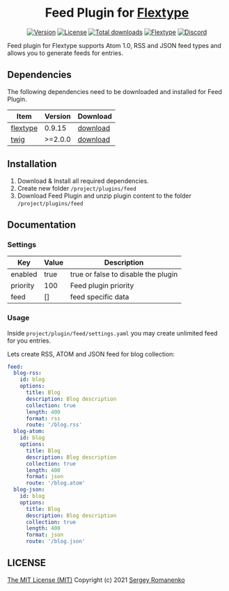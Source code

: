 <h1 align="center">Feed Plugin for <a href="https://flextype.org/">Flextype</a></h1>

<p align="center">
<a href="https://github.com/flextype-plugins/feed/releases"><img alt="Version" src="https://img.shields.io/github/release/flextype-plugins/feed.svg?label=version&color=black"></a> <a href="https://github.com/flextype-plugins/feed"><img src="https://img.shields.io/badge/license-MIT-blue.svg?color=black" alt="License"></a> <a href="https://github.com/flextype-plugins/feed"><img src="https://img.shields.io/github/downloads/flextype-plugins/feed/total.svg?color=black" alt="Total downloads"></a> <a href="https://github.com/flextype/flextype"><img src="https://img.shields.io/badge/Flextype-0.9.15-green.svg?color=black" alt="Flextype"></a> <a href=""><img src="https://img.shields.io/discord/423097982498635778.svg?logo=discord&color=black&label=Discord%20Chat" alt="Discord"></a>
</p>

Feed plugin for Flextype supports Atom 1.0, RSS and JSON feed types and allows you to generate feeds for entries.  

## Dependencies

The following dependencies need to be downloaded and installed for Feed Plugin.

| Item | Version | Download |
|---|---|---|
| [flextype](https://github.com/flextype/flextype) | 0.9.15 | [download](https://github.com/flextype/flextype/releases) |
| [twig](https://github.com/flextype-plugins/twig) | >=2.0.0 | [download](https://github.com/flextype-plugins/twig/releases) |

## Installation

1. Download & Install all required dependencies.
2. Create new folder `/project/plugins/feed`
3. Download Feed Plugin and unzip plugin content to the folder `/project/plugins/feed`

## Documentation

### Settings

| Key | Value | Description |
|---|---|---|
| enabled | true | true or false to disable the plugin |
| priority | 100 | Feed plugin priority |
| feed | [] | feed specific data |

### Usage

Inside `project/plugin/feed/settings.yaml` you may create unlimited feed for you entries.

Lets create RSS, ATOM and JSON feed for blog collection:

```yaml
feed:
  blog-rss:
    id: blog
    options:
      title: Blog
      description: Blog description
      collection: true
      length: 400
      format: rss
      route: '/blog.rss'
  blog-atom:
    id: blog
    options:
      title: Blog
      description: Blog description
      collection: true
      length: 400
      format: json
      route: '/blog.atom'
  blog-json:
    id: blog
    options:
      title: Blog
      description: Blog description
      collection: true
      length: 400
      format: json
      route: '/blog.json'
```


## LICENSE
[The MIT License (MIT)](https://github.com/flextype-plugins/feed/blob/master/LICENSE.txt)
Copyright (c) 2021 [Sergey Romanenko](https://github.com/Awilum)
